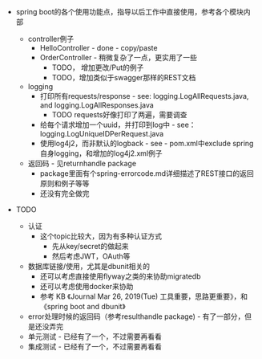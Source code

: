 - spring boot的各个使用功能点，指导以后工作中直接使用，参考各个模块内部
  - controller例子
    - HelloController - done - copy/paste
    - OrderController - 稍微复杂了一点，更实用了一些
      - TODO， 增加更改/Put的例子
      - TODO，增加类似于swagger那样的REST文档
  - logging
    - 打印所有requests/response  - see: logging.LogAllRequests.java, and logging.LogAllResponses.java
      - TODO requests好像打印了两遍，需要调查
    - 给每个请求增加一个uuid，并打印到log中 - see：logging.LogUniqueIDPerRequest.java
    - 使用log4j2，而非默认的logback - see - pom.xml中exclude spring自身logging，和增加的log4j2.xml例子
  - 返回码 - 见returnhandle package
    - package里面有个spring-errorcode.md详细描述了REST接口的返回原则和例子等等
    - 还没有完全做完
    
- TODO
  - 认证
    - 这个topic比较大，因为有多种认证方式
      - 先从key/secret的做起来
      - 然后考虑JWT，OAuth等
  - 数据库链接/使用，尤其是dbunit相关的
    - 还可以考虑直接使用flyway之类的来协助migratedb
    - 还可以考虑使用docker来协助
    - 参考 KB 《Journal Mar 26, 2019(Tue) 工具重要，思路更重要》，和《spring boot and dbunit》
  - error处理时候的返回码（参考resulthandle package) - 有了一部分，但是还没弄完
  - 单元测试 - 已经有了一个，不过需要再看看
  - 集成测试 - 已经有了一个，不过需要再看看
